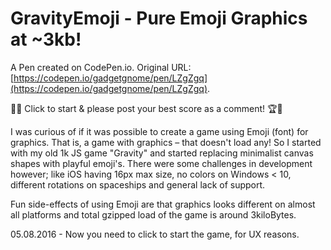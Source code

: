 # GravityEmoji - Pure Emoji Graphics at ~3kb!

A Pen created on CodePen.io. Original URL: [https://codepen.io/gadgetgnome/pen/LZgZgq](https://codepen.io/gadgetgnome/pen/LZgZgq).

👾👑 Click to start & please post your best score as a comment! 🏆🚀

I was curious of if it was possible to create a game using Emoji (font) for graphics. That is, a game with graphics – that doesn't load any! So I started with my old 1k JS game "Gravity" and started replacing minimalist canvas shapes with playful emoji's. There were some challenges in development however; like iOS having 16px max size, no colors on Windows < 10, different rotations on spaceships and general lack of support.  

Fun side-effects of using Emoji are that graphics looks different on almost all platforms and total gzipped load of the game is around 3kiloBytes.

05.08.2016 - Now you need to click to start the game, for UX reasons.